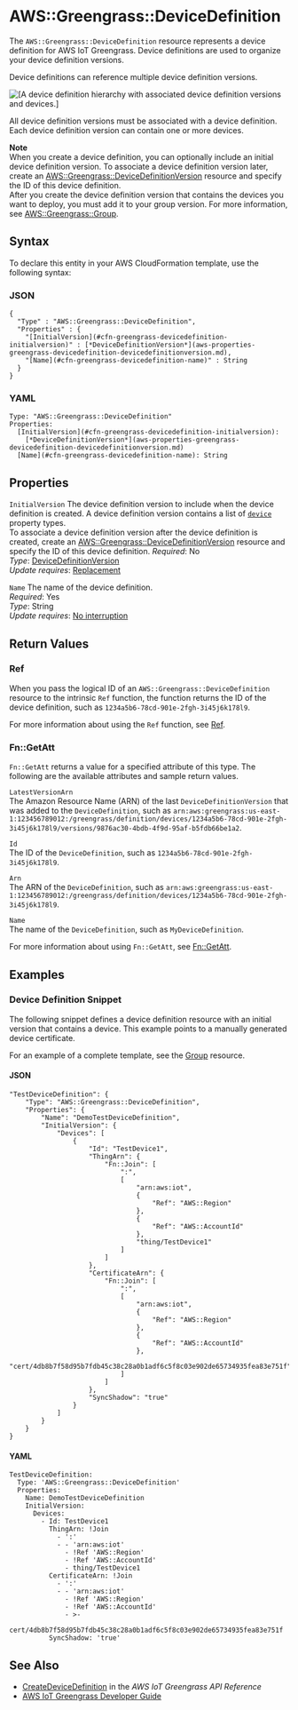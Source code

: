 # AWS::Greengrass::DeviceDefinition<a name="aws-resource-greengrass-devicedefinition"></a>

The `AWS::Greengrass::DeviceDefinition` resource represents a device definition for AWS IoT Greengrass\. Device definitions are used to organize your device definition versions\.

Device definitions can reference multiple device definition versions\.

![\[A device definition hierarchy with associated device definition versions and devices.\]](http://docs.aws.amazon.com/AWSCloudFormation/latest/UserGuide/images/greengrass/gg-device.png)

All device definition versions must be associated with a device definition\. Each device definition version can contain one or more devices\.

**Note**  
When you create a device definition, you can optionally include an initial device definition version\. To associate a device definition version later, create an [AWS::Greengrass::DeviceDefinitionVersion](aws-resource-greengrass-devicedefinitionversion.md) resource and specify the ID of this device definition\.  
After you create the device definition version that contains the devices you want to deploy, you must add it to your group version\. For more information, see [AWS::Greengrass::Group](aws-resource-greengrass-group.md)\.

## Syntax<a name="aws-resource-greengrass-devicedefinition-syntax"></a>

To declare this entity in your AWS CloudFormation template, use the following syntax:

### JSON<a name="aws-resource-greengrass-devicedefinition-syntax.json"></a>

```
{
  "Type" : "AWS::Greengrass::DeviceDefinition",
  "Properties" : {
    "[InitialVersion](#cfn-greengrass-devicedefinition-initialversion)" : [*DeviceDefinitionVersion*](aws-properties-greengrass-devicedefinition-devicedefinitionversion.md),
    "[Name](#cfn-greengrass-devicedefinition-name)" : String
  }
}
```

### YAML<a name="aws-resource-greengrass-devicedefinition-syntax.yaml"></a>

```
Type: "AWS::Greengrass::DeviceDefinition"
Properties:
  [InitialVersion](#cfn-greengrass-devicedefinition-initialversion):
    [*DeviceDefinitionVersion*](aws-properties-greengrass-devicedefinition-devicedefinitionversion.md)
  [Name](#cfn-greengrass-devicedefinition-name): String
```

## Properties<a name="aws-resource-greengrass-devicedefinition-properties"></a>

`InitialVersion`  <a name="cfn-greengrass-devicedefinition-initialversion"></a>
The device definition version to include when the device definition is created\. A device definition version contains a list of [`device`](aws-properties-greengrass-devicedefinition-device.md) property types\.  
To associate a device definition version after the device definition is created, create an [AWS::Greengrass::DeviceDefinitionVersion](aws-resource-greengrass-devicedefinitionversion.md) resource and specify the ID of this device definition\.
 *Required*: No  
 *Type*: [DeviceDefinitionVersion](aws-properties-greengrass-devicedefinition-devicedefinitionversion.md)  
 *Update requires*: [Replacement](using-cfn-updating-stacks-update-behaviors.md#update-replacement) 

`Name`  <a name="cfn-greengrass-devicedefinition-name"></a>
The name of the device definition\.  
 *Required*: Yes  
 *Type*: String  
 *Update requires*: [No interruption](using-cfn-updating-stacks-update-behaviors.md#update-no-interrupt) 

## Return Values<a name="aws-resource-greengrass-devicedefinition-returnvalues"></a>

### Ref<a name="aws-resource-greengrass-devicedefinition-ref"></a>

When you pass the logical ID of an `AWS::Greengrass::DeviceDefinition` resource to the intrinsic `Ref` function, the function returns the ID of the device definition, such as `1234a5b6-78cd-901e-2fgh-3i45j6k178l9`\. 

For more information about using the `Ref` function, see [Ref](intrinsic-function-reference-ref.md)\. 

### Fn::GetAtt<a name="aws-resource-greengrass-devicedefinition-getatt"></a>

 `Fn::GetAtt` returns a value for a specified attribute of this type\. The following are the available attributes and sample return values\. 

`LatestVersionArn`  
The Amazon Resource Name \(ARN\) of the last `DeviceDefinitionVersion` that was added to the `DeviceDefinition`, such as `arn:aws:greengrass:us-east-1:123456789012:/greengrass/definition/devices/1234a5b6-78cd-901e-2fgh-3i45j6k178l9/versions/9876ac30-4bdb-4f9d-95af-b5fdb66be1a2`\. 

`Id`  
The ID of the `DeviceDefinition`, such as `1234a5b6-78cd-901e-2fgh-3i45j6k178l9`\. 

`Arn`  
The ARN of the `DeviceDefinition`, such as `arn:aws:greengrass:us-east-1:123456789012:/greengrass/definition/devices/1234a5b6-78cd-901e-2fgh-3i45j6k178l9`\. 

`Name`  
The name of the `DeviceDefinition`, such as `MyDeviceDefinition`\. 

For more information about using `Fn::GetAtt`, see [Fn::GetAtt](intrinsic-function-reference-getatt.md)\. 

## Examples<a name="aws-resource-greengrass-devicedefinition-examples"></a>

### Device Definition Snippet<a name="aws-resource-greengrass-devicedefinition-example1"></a>

The following snippet defines a device definition resource with an initial version that contains a device\. This example points to a manually generated device certificate\.

For an example of a complete template, see the [Group](aws-resource-greengrass-group.md#aws-resource-greengrass-group-examples) resource\.

#### JSON<a name="aws-resource-greengrass-devicedefinition-example1.json"></a>

```
"TestDeviceDefinition": {
    "Type": "AWS::Greengrass::DeviceDefinition",
    "Properties": {
        "Name": "DemoTestDeviceDefinition",
        "InitialVersion": {
            "Devices": [
                {
                    "Id": "TestDevice1",
                    "ThingArn": {
                        "Fn::Join": [
                            ":",
                            [
                                "arn:aws:iot",
                                {
                                    "Ref": "AWS::Region"
                                },
                                {
                                    "Ref": "AWS::AccountId"
                                },
                                "thing/TestDevice1"
                            ]
                        ]
                    },
                    "CertificateArn": {
                        "Fn::Join": [
                            ":",
                            [
                                "arn:aws:iot",
                                {
                                    "Ref": "AWS::Region"
                                },
                                {
                                    "Ref": "AWS::AccountId"
                                },
                                "cert/4db8b7f58d95b7fdb45c38c28a0b1adf6c5f8c03e902de65734935fea83e751f"
                            ]
                        ]
                    },
                    "SyncShadow": "true"
                }
            ]
        }
    }
}
```

#### YAML<a name="aws-resource-greengrass-devicedefinition-example1.yaml"></a>

```
TestDeviceDefinition:
  Type: 'AWS::Greengrass::DeviceDefinition'
  Properties:
    Name: DemoTestDeviceDefinition
    InitialVersion:
      Devices:
        - Id: TestDevice1
          ThingArn: !Join 
            - ':'
            - - 'arn:aws:iot'
              - !Ref 'AWS::Region'
              - !Ref 'AWS::AccountId'
              - thing/TestDevice1
          CertificateArn: !Join 
            - ':'
            - - 'arn:aws:iot'
              - !Ref 'AWS::Region'
              - !Ref 'AWS::AccountId'
              - >-
                cert/4db8b7f58d95b7fdb45c38c28a0b1adf6c5f8c03e902de65734935fea83e751f
          SyncShadow: 'true'
```

## See Also<a name="aws-resource-greengrass-devicedefinition-seealso"></a>
+ [CreateDeviceDefinition](https://docs.aws.amazon.com/greengrass/latest/apireference/createdevicedefinition-post.html) in the *AWS IoT Greengrass API Reference*
+ [AWS IoT Greengrass Developer Guide](https://docs.aws.amazon.com/greengrass/latest/developerguide/)